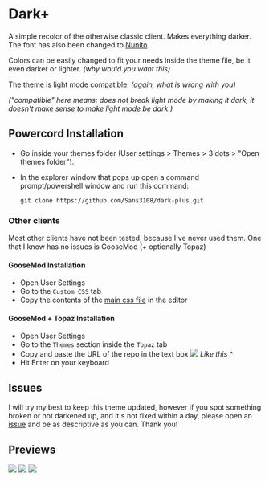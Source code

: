 # Dark+
A simple recolor of the otherwise classic client. Makes everything darker. The font has also been changed to [Nunito](https://fonts.google.com/specimen/Nunito).

Colors can be easily changed to fit your needs inside the theme file, be it even darker or lighter. _(why would you want this)_

The theme is light mode compatible. _(again, what is wrong with you)_

_("compatible" here means: does not break light mode by making it dark, it doesn't make sense to make light mode be dark.)_

## Powercord Installation
- Go inside your themes folder (User settings > Themes > 3 dots > "Open themes folder").
- In the explorer window that pops up open a command prompt/powershell window and run this command:

  ```
  git clone https://github.com/Sans3108/dark-plus.git
  ```
### Other clients
Most other clients have not been tested, because I've never used them. One that I know has no issues is GooseMod (+ optionally Topaz)

#### GooseMod Installation
- Open User Settings
- Go to the `Custom CSS` tab
- Copy the contents of the [main css file](https://github.com/Sans3108/dark-plus/blob/master/fC7oUOUEEi4.css) in the editor

#### GooseMod + Topaz Installation
- Open User Settings
- Go to the `Themes` section inside the `Topaz` tab
- Copy and paste the URL of the repo in the text box
![](https://media.discordapp.net/attachments/831566039141711872/1002916842337214554/unknown.png)
_Like this ^_
- Hit Enter on your keyboard

## Issues
I will try my best to keep this theme updated, however if you spot something broken or not darkened up, and it's not fixed within a day, please open an [issue](https://github.com/Sans3108/dark-plus/issues) and be as descriptive as you can. Thank you!

## Previews
![](https://media.discordapp.net/attachments/831566039141711872/961007236065394689/unknown.png)
![](https://media.discordapp.net/attachments/831566039141711872/961008026603630702/unknown.png)
![](https://media.discordapp.net/attachments/831566039141711872/961011256037343262/unknown.png)
